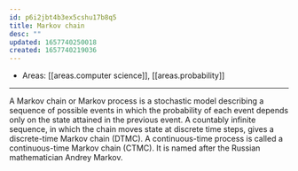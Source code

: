 ```yaml
---
id: p6i2jbt4b3ex5cshu17b8q5
title: Markov chain
desc: ""
updated: 1657740250018
created: 1657740219036
---
```


- Areas: [[areas.computer science]], [[areas.probability]]

---

A Markov chain or Markov process is a stochastic model describing a sequence of possible events in which the probability of each event depends only on the state attained in the previous event. A countably infinite sequence, in which the chain moves state at discrete time steps, gives a discrete-time Markov chain (DTMC). A continuous-time process is called a continuous-time Markov chain (CTMC). It is named after the Russian mathematician Andrey Markov.
